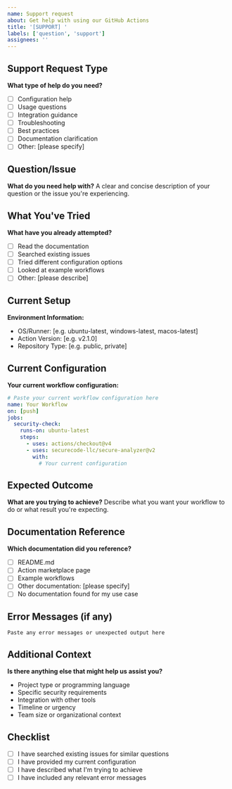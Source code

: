 ```yaml
---
name: Support request
about: Get help with using our GitHub Actions
title: '[SUPPORT] '
labels: ['question', 'support']
assignees: ''
---
```


## Support Request Type
**What type of help do you need?**
- [ ] Configuration help
- [ ] Usage questions
- [ ] Integration guidance
- [ ] Troubleshooting
- [ ] Best practices
- [ ] Documentation clarification
- [ ] Other: [please specify]

## Question/Issue
**What do you need help with?**
A clear and concise description of your question or the issue you're experiencing.

## What You've Tried
**What have you already attempted?**
- [ ] Read the documentation
- [ ] Searched existing issues
- [ ] Tried different configuration options
- [ ] Looked at example workflows
- [ ] Other: [please describe]

## Current Setup
**Environment Information:**
- OS/Runner: [e.g. ubuntu-latest, windows-latest, macos-latest]
- Action Version: [e.g. v2.1.0]
- Repository Type: [e.g. public, private]

## Current Configuration
**Your current workflow configuration:**
```yaml
# Paste your current workflow configuration here
name: Your Workflow
on: [push]
jobs:
  security-check:
    runs-on: ubuntu-latest
    steps:
      - uses: actions/checkout@v4
      - uses: securecode-llc/secure-analyzer@v2
        with:
          # Your current configuration
```

## Expected Outcome
**What are you trying to achieve?**
Describe what you want your workflow to do or what result you're expecting.

## Documentation Reference
**Which documentation did you reference?**
- [ ] README.md
- [ ] Action marketplace page
- [ ] Example workflows
- [ ] Other documentation: [please specify]
- [ ] No documentation found for my use case

## Error Messages (if any)
```
Paste any error messages or unexpected output here
```

## Additional Context
**Is there anything else that might help us assist you?**
- Project type or programming language
- Specific security requirements
- Integration with other tools
- Timeline or urgency
- Team size or organizational context

## Checklist
- [ ] I have searched existing issues for similar questions
- [ ] I have provided my current configuration
- [ ] I have described what I'm trying to achieve
- [ ] I have included any relevant error messages
